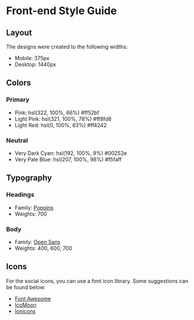 # Front-end Style Guide

## Layout

The designs were created to the following widths:

- Mobile: 375px
- Desktop: 1440px

## Colors

### Primary

- Pink: hsl(322, 100%, 66%) #ff52bf
- Light Pink: hsl(321, 100%, 78%) #ff8fd8
- Light Red: hsl(0, 100%, 63%) #ff4242

### Neutral

- Very Dark Cyan: hsl(192, 100%, 9%) #00252e
- Very Pale Blue: hsl(207, 100%, 98%) #f5faff

## Typography

### Headings

- Family: [Poppins](https://fonts.google.com/specimen/Poppins)
- Weights: 700

### Body

- Family: [Open Sans](https://fonts.google.com/specimen/Open+Sans)
- Weights: 400, 600, 700

## Icons

For the social icons, you can use a font icon library. Some suggestions can be found below:

- [Font Awesome](https://fontawesome.com/)
- [IcoMoon](https://icomoon.io/)
- [Ionicons](https://ionicons.com/)